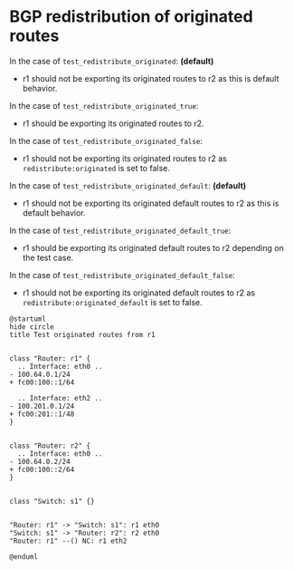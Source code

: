 # BGP redistribution of originated routes

In the case of `test_redistribute_originated`: **(default)**
  - r1 should not be exporting its originated routes to r2 as this is default behavior.

In the case of `test_redistribute_originated_true`:
  - r1 should be exporting its originated routes to r2.

In the case of `test_redistribute_originated_false`:
  - r1 should not be exporting its originated routes to r2 as `redistribute:originated` is set to false.

In the case of `test_redistribute_originated_default`: **(default)**
  - r1 should not be exporting its originated default routes to r2 as this is default behavior.

In the case of `test_redistribute_originated_default_true`:
  - r1 should be exporting its originated default routes to r2 depending on the test case.

In the case of `test_redistribute_originated_default_false`:
  - r1 should not be exporting its originated default routes to r2 as `redistribute:originated_default` is set to false.


```plantuml
@startuml
hide circle
title Test originated routes from r1


class "Router: r1" {
  .. Interface: eth0 ..
- 100.64.0.1/24
+ fc00:100::1/64

  .. Interface: eth2 ..
- 100.201.0.1/24
+ fc00:201::1/48
}


class "Router: r2" {
  .. Interface: eth0 ..
- 100.64.0.2/24
+ fc00:100::2/64
}


class "Switch: s1" {}


"Router: r1" -> "Switch: s1": r1 eth0
"Switch: s1" -> "Router: r2": r2 eth0
"Router: r1" --() NC: r1 eth2

@enduml
```
